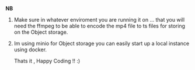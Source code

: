 **NB**
1. Make sure in whatever enviroment you are running it on ... that you will need the ffmpeg to be able to encode the mp4 file to ts files for storing on the Object storage.
2. Im using minio for Object storage you can easily start up a local instance using docker.

   Thats it , Happy Coding !! :)
